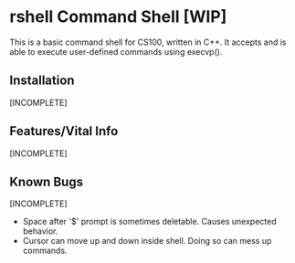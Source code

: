 # rshell Command Shell [WIP]
This is a basic command shell for CS100, written in C++.  It accepts and is able to execute user-defined commands using execvp().

## Installation
[INCOMPLETE]

## Features/Vital Info
[INCOMPLETE]

## Known Bugs
[INCOMPLETE]
* Space after '$' prompt is sometimes deletable.  Causes unexpected behavior.
* Cursor can move up and down inside shell.  Doing so can mess up commands.
